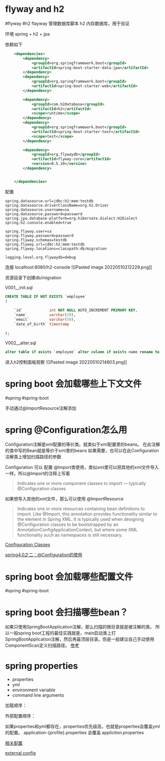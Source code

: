 # flyway and h2
#flyway
#h2
flayway 管理数据库脚本
h2 内存数据库，用于验证

环境 spring + h2 + jpa

依赖如下

```xml
    <dependencies>
        <dependency>
            <groupId>org.springframework.boot</groupId>
            <artifactId>spring-boot-starter-data-jpa</artifactId>
        </dependency>
        <dependency>
            <groupId>org.springframework.boot</groupId>
            <artifactId>spring-boot-starter-web</artifactId>
        </dependency>

        <dependency>
            <groupId>com.h2database</groupId>
            <artifactId>h2</artifactId>
            <scope>runtime</scope>
        </dependency>
        <dependency>
            <groupId>org.springframework.boot</groupId>
            <artifactId>spring-boot-starter-test</artifactId>
            <scope>test</scope>
        </dependency>

        <dependency>
            <groupId>org.flywaydb</groupId>
            <artifactId>flyway-core</artifactId>
            <version>8.5.10</version>
        </dependency>


    </dependencies>


```

配置
```properties
spring.datasource.url=jdbc:h2:mem:testdb  
spring.datasource.driverClassName=org.h2.Driver  
spring.datasource.username=sa  
spring.datasource.password=password  
spring.jpa.database-platform=org.hibernate.dialect.H2Dialect  
spring.h2.console.enabled=true  
  
spring.flyway.user=sa  
spring.flyway.password=password  
spring.flyway.schemas=testdb  
spring.flyway.url=jdbc:h2:mem:testdb  
spring.flyway.locations=classpath:db/migration  
  
logging.level.org.flywaydb=debug
```

连接
localhost:8080/h2-console
![[Pasted image 20220510212229.png]]


资源目录下创建db/migration

V001__init.sql
```sql
CREATE TABLE IF NOT EXISTS `employee`  
(  
  
    `id`            int NOT NULL AUTO_INCREMENT PRIMARY KEY,  
    `name`          varchar(20),  
    `email`         varchar(50),  
    `date_of_birth` timestamp  
  
);
```

V002__alter.sql
```sql
alter table if exists `employee` alter column if exists name rename to nameEn;
```

进入h2控制面板观察
	![[Pasted image 20220510214803.png]]



# spring boot 会加载哪些上下文文件
#spring
#spring-boot

手动通过@ImportResource注解添加


# spring @Configuration怎么用
Configuration注解是xml配置的等价类。就类似于xml配置里的beans。
在此注解的类中写的Bean就是等价于xml里的beans
如果需要，也可以在此Configuration注解类上增加扫描路径的参数

Configuration 可以 配置 @Import类使用，类似xml里可以把其他的xml文件导入一样。所以@Import的注释上写着
>Indicates one or more component classes to import — typically @Configuration classes

如果想导入其他的xml文件，那么可以使用
@ImportResource
>Indicates one or more resources containing bean definitions to import.
Like @Import, this annotation provides functionality similar to the <import/> element in Spring XML. It is typically used when designing @Configuration classes to be bootstrapped by an AnnotationConfigApplicationContext, but where some XML functionality such as namespaces is still necessary.


[Configuration Classes](https://docs.spring.io/spring-boot/docs/current/reference/html/using.html#using.spring-beans-and-dependency-injection)

[spring4.0之二：@Configuration的使用](https://www.cnblogs.com/duanxz/p/7493276.html)


# spring boot 会加载哪些配置文件
#spring #spring-boot 


# spring boot 会扫描哪些bean？
如果只使用SpringBootApplication注解，那么扫描的根目录就是被注解的类。
所以一般spring boot工程的最佳实践就是，main启动类上打SpringBootApplication注解，然后再最顶层目录。但是一般建议自己手动使用ComponentScan定义扫描路径。
[参考](https://docs.spring.io/spring-boot/docs/current/reference/html/using.html#using.spring-beans-and-dependency-injection)


# spring properties 
- properties
- yml
- environment variable
- command line arguments

加载顺序：

外部配置顺序：

如果properties和yml都存在，properties优先级高，也就是properties会覆盖yml的配置。
application-{profile}.properties 会覆盖 appliction.properties





[相关配置](https://docs.spring.io/spring-boot/docs/current/reference/html/application-properties.html#appendix.application-properties.core)

[external config](https://docs.spring.io/spring-boot/docs/current/reference/html/features.html#features.external-config)